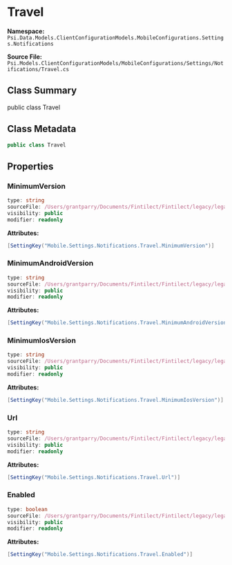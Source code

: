 # Travel

**Namespace:** `Psi.Data.Models.ClientConfigurationModels.MobileConfigurations.Settings.Notifications`

**Source File:** `Psi.Models.ClientConfigurationModels/MobileConfigurations/Settings/Notifications/Travel.cs`

## Class Summary

public class Travel

## Class Metadata

```typescript
public class Travel
```

## Properties

### MinimumVersion

```typescript
type: string
sourceFile: /Users/grantparry/Documents/Fintilect/Fintilect/legacy/legacy-apis/Psi.Models.ClientConfigurationModels/MobileConfigurations/Settings/Notifications/Travel.cs
visibility: public
modifier: readonly
```

**Attributes:**
```csharp
[SettingKey("Mobile.Settings.Notifications.Travel.MinimumVersion")]
```

### MinimumAndroidVersion

```typescript
type: string
sourceFile: /Users/grantparry/Documents/Fintilect/Fintilect/legacy/legacy-apis/Psi.Models.ClientConfigurationModels/MobileConfigurations/Settings/Notifications/Travel.cs
visibility: public
modifier: readonly
```

**Attributes:**
```csharp
[SettingKey("Mobile.Settings.Notifications.Travel.MinimumAndroidVersion")]
```

### MinimumIosVersion

```typescript
type: string
sourceFile: /Users/grantparry/Documents/Fintilect/Fintilect/legacy/legacy-apis/Psi.Models.ClientConfigurationModels/MobileConfigurations/Settings/Notifications/Travel.cs
visibility: public
modifier: readonly
```

**Attributes:**
```csharp
[SettingKey("Mobile.Settings.Notifications.Travel.MinimumIosVersion")]
```

### Url

```typescript
type: string
sourceFile: /Users/grantparry/Documents/Fintilect/Fintilect/legacy/legacy-apis/Psi.Models.ClientConfigurationModels/MobileConfigurations/Settings/Notifications/Travel.cs
visibility: public
modifier: readonly
```

**Attributes:**
```csharp
[SettingKey("Mobile.Settings.Notifications.Travel.Url")]
```

### Enabled

```typescript
type: boolean
sourceFile: /Users/grantparry/Documents/Fintilect/Fintilect/legacy/legacy-apis/Psi.Models.ClientConfigurationModels/MobileConfigurations/Settings/Notifications/Travel.cs
visibility: public
modifier: readonly
```

**Attributes:**
```csharp
[SettingKey("Mobile.Settings.Notifications.Travel.Enabled")]
```
